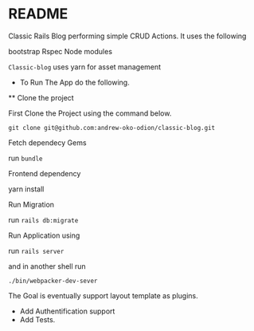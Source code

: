 # README
  Classic Rails Blog performing simple CRUD Actions.
  It uses the following
  
  bootstrap
  Rspec
  Node modules 

 `Classic-blog` uses yarn for asset management

* To Run The App do the following.

** Clone the project

   First Clone the Project using the command below.
   
   `git clone git@github.com:andrew-oko-odion/classic-blog.git`

   Fetch dependecy Gems
   
   run `bundle`

   Frontend dependency

   yarn install

   Run Migration
   
   run	`rails db:migrate`

   Run Application using
   
   run 	`rails server` 

   and in another shell run

   `./bin/webpacker-dev-sever `

  The Goal is eventually support layout template as plugins.
* Add Authentification support
* Add Tests. 